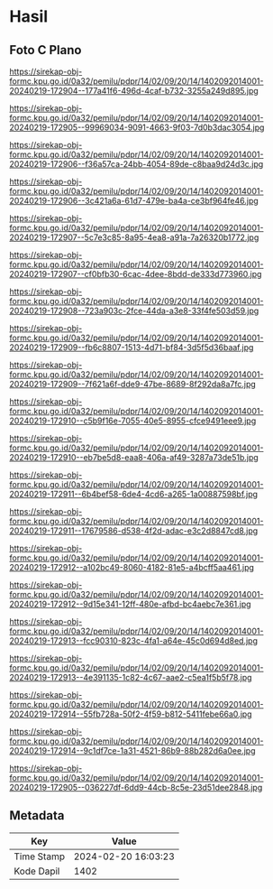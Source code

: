 # Hasil

## Foto C Plano

https://sirekap-obj-formc.kpu.go.id/0a32/pemilu/pdpr/14/02/09/20/14/1402092014001-20240219-172904--177a41f6-496d-4caf-b732-3255a249d895.jpg

https://sirekap-obj-formc.kpu.go.id/0a32/pemilu/pdpr/14/02/09/20/14/1402092014001-20240219-172905--99969034-9091-4663-9f03-7d0b3dac3054.jpg

https://sirekap-obj-formc.kpu.go.id/0a32/pemilu/pdpr/14/02/09/20/14/1402092014001-20240219-172906--f36a57ca-24bb-4054-89de-c8baa9d24d3c.jpg

https://sirekap-obj-formc.kpu.go.id/0a32/pemilu/pdpr/14/02/09/20/14/1402092014001-20240219-172906--3c421a6a-61d7-479e-ba4a-ce3bf964fe46.jpg

https://sirekap-obj-formc.kpu.go.id/0a32/pemilu/pdpr/14/02/09/20/14/1402092014001-20240219-172907--5c7e3c85-8a95-4ea8-a91a-7a26320b1772.jpg

https://sirekap-obj-formc.kpu.go.id/0a32/pemilu/pdpr/14/02/09/20/14/1402092014001-20240219-172907--cf0bfb30-6cac-4dee-8bdd-de333d773960.jpg

https://sirekap-obj-formc.kpu.go.id/0a32/pemilu/pdpr/14/02/09/20/14/1402092014001-20240219-172908--723a903c-2fce-44da-a3e8-33f4fe503d59.jpg

https://sirekap-obj-formc.kpu.go.id/0a32/pemilu/pdpr/14/02/09/20/14/1402092014001-20240219-172909--fb6c8807-1513-4d71-bf84-3d5f5d36baaf.jpg

https://sirekap-obj-formc.kpu.go.id/0a32/pemilu/pdpr/14/02/09/20/14/1402092014001-20240219-172909--7f621a6f-dde9-47be-8689-8f292da8a7fc.jpg

https://sirekap-obj-formc.kpu.go.id/0a32/pemilu/pdpr/14/02/09/20/14/1402092014001-20240219-172910--c5b9f16e-7055-40e5-8955-cfce9491eee9.jpg

https://sirekap-obj-formc.kpu.go.id/0a32/pemilu/pdpr/14/02/09/20/14/1402092014001-20240219-172910--eb7be5d8-eaa8-406a-af49-3287a73de51b.jpg

https://sirekap-obj-formc.kpu.go.id/0a32/pemilu/pdpr/14/02/09/20/14/1402092014001-20240219-172911--6b4bef58-6de4-4cd6-a265-1a00887598bf.jpg

https://sirekap-obj-formc.kpu.go.id/0a32/pemilu/pdpr/14/02/09/20/14/1402092014001-20240219-172911--17679586-d538-4f2d-adac-e3c2d8847cd8.jpg

https://sirekap-obj-formc.kpu.go.id/0a32/pemilu/pdpr/14/02/09/20/14/1402092014001-20240219-172912--a102bc49-8060-4182-81e5-a4bcff5aa461.jpg

https://sirekap-obj-formc.kpu.go.id/0a32/pemilu/pdpr/14/02/09/20/14/1402092014001-20240219-172912--9d15e341-12ff-480e-afbd-bc4aebc7e361.jpg

https://sirekap-obj-formc.kpu.go.id/0a32/pemilu/pdpr/14/02/09/20/14/1402092014001-20240219-172913--fcc90310-823c-4fa1-a64e-45c0d694d8ed.jpg

https://sirekap-obj-formc.kpu.go.id/0a32/pemilu/pdpr/14/02/09/20/14/1402092014001-20240219-172913--4e391135-1c82-4c67-aae2-c5ea1f5b5f78.jpg

https://sirekap-obj-formc.kpu.go.id/0a32/pemilu/pdpr/14/02/09/20/14/1402092014001-20240219-172914--55fb728a-50f2-4f59-b812-5411febe66a0.jpg

https://sirekap-obj-formc.kpu.go.id/0a32/pemilu/pdpr/14/02/09/20/14/1402092014001-20240219-172914--9c1df7ce-1a31-4521-86b9-88b282d6a0ee.jpg

https://sirekap-obj-formc.kpu.go.id/0a32/pemilu/pdpr/14/02/09/20/14/1402092014001-20240219-172905--036227df-6dd9-44cb-8c5e-23d51dee2848.jpg


## Metadata

| Key        | Value               |
| ---------- | ------------------- |
| Time Stamp | 2024-02-20 16:03:23 |
| Kode Dapil | 1402                |



